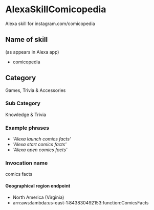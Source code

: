 # AlexaSkillComicopedia
Alexa skill for instagram.com/comicopedia

## Name of skill
(as appears in Alexa app)
* comicopedia

## Category
Games, Trivia & Accessories

### Sub Category
Knowledge & Trivia

### Example phrases
* *'Alexa launch comics facts'*
* *'Alexa start comics facts'*
* *'Alexa open comics facts'*

### Invocation name
comics facts

#### Geographical region endpoint
* North America (Virginia)
* arn:aws:lambda:us-east-1:843830492153:function:ComicsFacts
